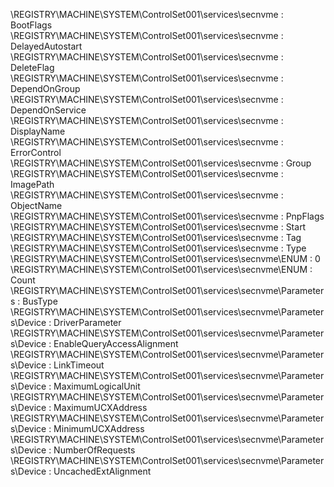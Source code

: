 \REGISTRY\MACHINE\SYSTEM\ControlSet001\services\secnvme : BootFlags  
\REGISTRY\MACHINE\SYSTEM\ControlSet001\services\secnvme : DelayedAutostart  
\REGISTRY\MACHINE\SYSTEM\ControlSet001\services\secnvme : DeleteFlag  
\REGISTRY\MACHINE\SYSTEM\ControlSet001\services\secnvme : DependOnGroup  
\REGISTRY\MACHINE\SYSTEM\ControlSet001\services\secnvme : DependOnService  
\REGISTRY\MACHINE\SYSTEM\ControlSet001\services\secnvme : DisplayName  
\REGISTRY\MACHINE\SYSTEM\ControlSet001\services\secnvme : ErrorControl  
\REGISTRY\MACHINE\SYSTEM\ControlSet001\services\secnvme : Group  
\REGISTRY\MACHINE\SYSTEM\ControlSet001\services\secnvme : ImagePath  
\REGISTRY\MACHINE\SYSTEM\ControlSet001\services\secnvme : ObjectName  
\REGISTRY\MACHINE\SYSTEM\ControlSet001\services\secnvme : PnpFlags  
\REGISTRY\MACHINE\SYSTEM\ControlSet001\services\secnvme : Start  
\REGISTRY\MACHINE\SYSTEM\ControlSet001\services\secnvme : Tag  
\REGISTRY\MACHINE\SYSTEM\ControlSet001\services\secnvme : Type  
\REGISTRY\MACHINE\SYSTEM\ControlSet001\services\secnvme\ENUM : 0  
\REGISTRY\MACHINE\SYSTEM\ControlSet001\services\secnvme\ENUM : Count  
\REGISTRY\MACHINE\SYSTEM\ControlSet001\services\secnvme\Parameters : BusType  
\REGISTRY\MACHINE\SYSTEM\ControlSet001\services\secnvme\Parameters\Device : DriverParameter  
\REGISTRY\MACHINE\SYSTEM\ControlSet001\services\secnvme\Parameters\Device : EnableQueryAccessAlignment  
\REGISTRY\MACHINE\SYSTEM\ControlSet001\services\secnvme\Parameters\Device : LinkTimeout  
\REGISTRY\MACHINE\SYSTEM\ControlSet001\services\secnvme\Parameters\Device : MaximumLogicalUnit  
\REGISTRY\MACHINE\SYSTEM\ControlSet001\services\secnvme\Parameters\Device : MaximumUCXAddress  
\REGISTRY\MACHINE\SYSTEM\ControlSet001\services\secnvme\Parameters\Device : MinimumUCXAddress  
\REGISTRY\MACHINE\SYSTEM\ControlSet001\services\secnvme\Parameters\Device : NumberOfRequests  
\REGISTRY\MACHINE\SYSTEM\ControlSet001\services\secnvme\Parameters\Device : UncachedExtAlignment  
